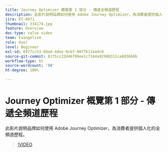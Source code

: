 ```yaml
---
title: Journey Optimizer 概覽第 1 部分 - 傳遞全頻道歷程
description: 此影片說明品牌如何使用 Adobe Journey Optimizer，為消費者提供個人化的全頻道歷程。
jira: KT-8071
thumbnail: 334174.jpg
feature: Overview
doc-type: value video
team: Evangelism
role: User
level: Beginner
exl-id: 6977cc53-9dad-4dee-9cbf-90f7b11ea9c8
source-git-commit: 81f5cc22d46f89ee1c7164a92988311ca6036b8b
workflow-type: ht
source-wordcount: '50'
ht-degree: 100%

---
```


# Journey Optimizer 概覽第 1 部分 - 傳遞全頻道歷程

此影片說明品牌如何使用 Adobe Journey Optimizer，為消費者提供個人化的全頻道歷程。

>[!VIDEO](https://video.tv.adobe.com/v/334174?quality=12&learn=on)

